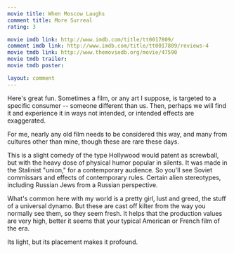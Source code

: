 ```yaml
---
movie title: When Moscow Laughs
comment title: More Surreal
rating: 3

movie imdb link: http://www.imdb.com/title/tt0017809/
comment imdb link: http://www.imdb.com/title/tt0017809/reviews-4
movie tmdb link: http://www.themoviedb.org/movie/47590
movie tmdb trailer: 
movie tmdb poster: 

layout: comment
---
```


Here's great fun. Sometimes a film, or any art I suppose, is targeted to a specific consumer -- someone different than us. Then, perhaps we will find it and experience it in ways not intended, or intended effects are exaggerated.

For me, nearly any old film needs to be considered this way, and many from cultures other than mine, though these are rare these days.

This is a slight comedy of the type Hollywood would patent as screwball, but with the heavy dose of physical humor popular in silents. It was made in the Stalinist "union," for a contemporary audience. So you'll see Soviet commissars and effects of contemporary rules. Certain alien stereotypes, including Russian Jews from a Russian perspective.

What's common here with my world is a pretty girl, lust and greed, the stuff of a universal dynamo. But these are cast off kilter from the way you normally see them, so they seem fresh. It helps that the production values are very high, better it seems that your typical American or French film of the era.

Its light, but its placement makes it profound.